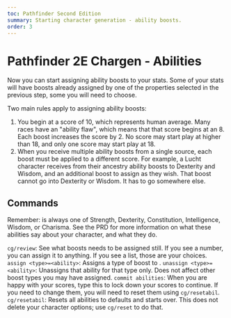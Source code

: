 ```yaml
---
toc: Pathfinder Second Edition
summary: Starting character generation - ability boosts.
order: 3
---
```


# Pathfinder 2E Chargen - Abilities

Now you can start assigning ability boosts to your stats. Some of your stats will have boosts already assigned by one of the properties selected in the previous step, some you will need to choose.

Two main rules apply to assigning ability boosts:

1. You begin at a score of 10, which represents human average. Many races have an "ability flaw", which means that that score begins at an 8. Each boost increases the score by 2. No score may start play at higher than 18, and only one score may start play at 18.
2. When you receive multiple ability boosts from a single source, each boost must be applied to a different score. For example, a Lucht character receives from their ancestry ability boosts to Dexterity and Wisdom, and an additional boost to assign as they wish. That boost cannot go into Dexterity or Wisdom. It has to go somewhere else.

## Commands

Remember: <ability> is always one of Strength, Dexterity, Constitution, Intelligence, Wisdom, or Charisma. See the PRD for more information on what these abilities say about your character, and what they do.

`cg/review`: See what boosts needs to be assigned still. If you see a number, you can assign it to anything. If you see a list, those are your choices.
`assign <type>=<ability>`: Assigns a type of boost to <ability>.
`unassign <type>=<ability>`: Unassigns that ability for that type only. Does not affect other boost types you may have assigned.
`commit abilities`: When you are happy with your scores, type this to lock down your scores to continue. If you need to change them, you will need to reset them using `cg/resetabil`.
`cg/resetabil`: Resets all abilities to defaults and starts over. This does not delete your character options; use `cg/reset` to do that.

